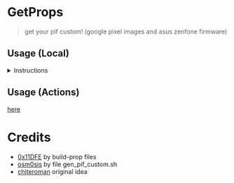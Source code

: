 # GetProps 
> get your pif custom! (google pixel images and asus zenfone firmware)

## Usage (Local)
<details>
<summary>Instructions</summary>

### Requirements (preferably)
- Linux

1. Install packages dos2unix python3 python3-pip
```
apt install dos2unix python3 python3-pip
```
2. Install protobuf
```bash
pip install --upgrade pip
pip3 install -Iv protobuf==3.20.3
```
3. Make executable all script, run:
```
chmod +x *.sh
```
4. Download last ota _device_name_, run:
```
./download_last_ota_build.sh device_name
```
5. Extract Image and build.prop, run:
```
./extract_images.sh
```
6. Get your custom_pif.json
```
./gen_custom_pif.sh json your_build.prop
```

</details>

## Usage (Actions)
[here](https://github.com/whyakari/getProps/actions)

# Credits
- [0x11DFE](https://github.com/Pixel-Props) by build-prop files
- [osm0sis](https://github.com/osm0sis) by file gen_pif_custom.sh
- [chiteroman](https://github.com/chiteroman) original idea

